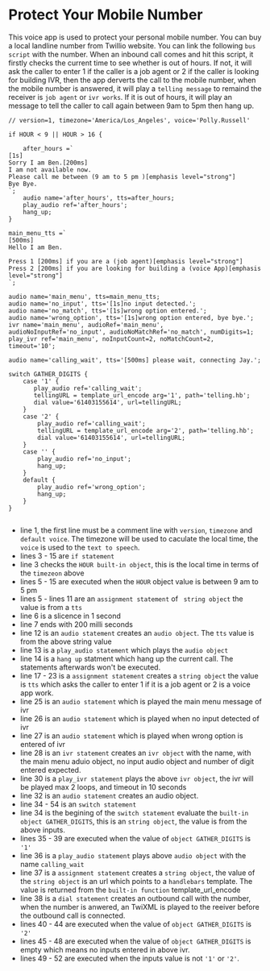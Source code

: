 
# Protect Your Mobile Number

This voice app is used to protect your personal mobile number. You can buy a local landline number from Twillio website. You can link the following `bus script` with the number. When an inbound call comes and hit this script, it firstly checks the current time to see whether is out of hours. If not, it will ask  the caller to enter 1 if the caller is a job agent or 2 if the caller is looking for building IVR, then the app derverts the call to the mobile number, when the mobile number is answered, it will play a `telling message` to remaind the receiver is `job agent` or  `ivr works`. If it is out of hours, it will play an message to tell the caller to call again between 9am to 5pm then hang up.

```bus
// version=1, timezone='America/Los_Angeles', voice='Polly.Russell'

if HOUR < 9 || HOUR > 16 {

    after_hours =`
[1s]
Sorry I am Ben.[200ms]
I am not available now.
Please call me between (9 am to 5 pm )[emphasis level="strong"]
Bye Bye.
`;
    audio name='after_hours', tts=after_hours;
    play_audio ref='after_hours';
    hang_up;
}

main_menu_tts =`
[500ms]
Hello I am Ben.

Press 1 [200ms] if you are a (job agent)[emphasis level="strong"]
Press 2 [200ms] if you are looking for building a (voice App)[emphasis level="strong"]
`;

audio name='main_menu', tts=main_menu_tts;
audio name='no_input', tts='[1s]no input detected.';
audio name='no_match', tts='[1s]wrong option entered.';
audio name='wrong_option', tts='[1s]wrong option entered, bye bye.';
ivr name='main_menu', audioRef='main_menu', audioNoInputRef='no_input', audioNoMatchRef='no_match', numDigits=1;
play_ivr ref='main_menu', noInputCount=2, noMatchCount=2, timeout='10';

audio name='calling_wait', tts='[500ms] please wait, connecting Jay.';

switch GATHER_DIGITS {
    case '1' {
       play_audio ref='calling_wait';
       tellingURL = template_url_encode arg='1', path='telling.hb';
       dial value='61403155614', url=tellingURL;
    }
    case '2' {
        play_audio ref='calling_wait';
        tellingURL = template_url_encode arg='2', path='telling.hb';
        dial value='61403155614', url=tellingURL;
    }
    case '' {
        play_audio ref='no_input';
        hang_up;
    }
    default {
        play_audio ref='wrong_option';
        hang_up;
    }
}


```

- line 1, the first line must be a comment line with `version`, `timezone` and `default voice`. The timezone will be used to caculate the local time, the `voice` is used to the `text to speech`.
- lines  3 - 15 are `if statement`
- line 3 checks the `HOUR built-in object`, this is the local time in terms of the `timezeon` above
- lines 5 - 15 are executed when the `HOUR` object value is between 9 am to 5 pm
- lines 5  - lines 11 are an `assignment statement` of ` string object` the value is from a `tts`
- line 6 is a slicence in 1 second
- line 7 ends with 200 milli seconds
- line 12 is an `audio statement` creates an `audio object`. The `tts` value is from the above string value
- line 13 is a `play_audio statement` which plays the `audio object`
- line 14 is a `hang up` statment which hang up the current call. The statements afterwards won't be executed.
- line 17 - 23 is a `assignment statement` creates a `string object` the value is `tts` which asks the caller to enter 1 if it is a job agent or 2 is a voice app work.
- line 25 is an `audio statement` which is played the main menu message of ivr
- line 26 is an `audio statement` which is played when no input detected of ivr
- line 27 is an `audio statement` which is played when wrong option is entered of ivr
- line 28 is an `ivr statement` creates an `ivr object` with the name, with the main menu aduio object, no input audio object and number of digit entered expected.
- line 30 is a `play_ivr statement` plays the above `ivr object`, the ivr will be played max 2 loops, and timeout in 10 seconds
- line 32 is an `audio statement` creates an audio object.
- line 34 - 54 is an `switch statement`
- line 34 is the begining of the `switch statement` evaluate the `built-in object GATHER_DIGITS`, this is an `string object`, the value is from the above inputs.
- lines 35 - 39 are executed when the value of `object GATHER_DIGITS` is `'1'`
- line 36 is a `play_audio statement` plays above `audio object` with the name `calling_wait`
- line 37 is a `assignment statement` creates a `string object`, the value of the `string object` is an url which points to a `handlebars` template. The value is returned from the `built-in function` template_url_encode
- line 38 is a `dial statement` creates an outbound call with the number, when the number is anwered, an TwiXML is played to the reeiver before the outbound call is connected.
- lines 40 - 44 are executed when the value of `object GATHER_DIGITS` is `'2'`
- lines 45 - 48 are executed when the value of `object GATHER_DIGITS` is empty which means no inputs entered in above ivr.
- lines 49 - 52 are executed when the inputs value is not `'1'` or `'2'`.
